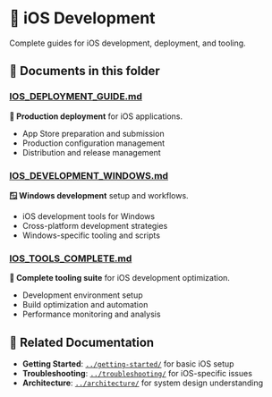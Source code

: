 # 📱 iOS Development

Complete guides for iOS development, deployment, and tooling.

## 📖 Documents in this folder

### [IOS_DEPLOYMENT_GUIDE.md](IOS_DEPLOYMENT_GUIDE.md)

**🚀 Production deployment** for iOS applications.

- App Store preparation and submission
- Production configuration management
- Distribution and release management

### [IOS_DEVELOPMENT_WINDOWS.md](IOS_DEVELOPMENT_WINDOWS.md)

**🪟 Windows development** setup and workflows.

- iOS development tools for Windows
- Cross-platform development strategies
- Windows-specific tooling and scripts

### [IOS_TOOLS_COMPLETE.md](IOS_TOOLS_COMPLETE.md)

**🔧 Complete tooling suite** for iOS development optimization.

- Development environment setup
- Build optimization and automation
- Performance monitoring and analysis

## 🔗 Related Documentation

- **Getting Started**: [`../getting-started/`](../getting-started/) for basic iOS setup
- **Troubleshooting**: [`../troubleshooting/`](../troubleshooting/) for iOS-specific issues
- **Architecture**: [`../architecture/`](../architecture/) for system design understanding
